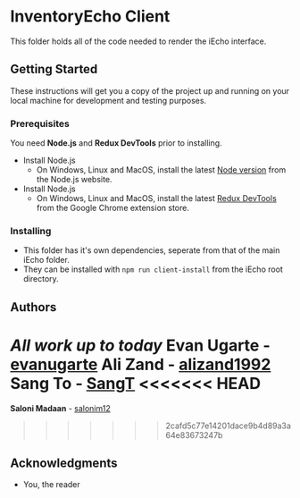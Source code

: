 ﻿# InventoryEcho Client
This folder holds all of the code needed to render the iEcho interface.

## Getting Started

These instructions will get you a copy of the project up and running on your local machine for development and testing purposes.

### Prerequisites
You need **Node.js** and **Redux DevTools** prior to installing.
* Install Node.js
    * On Windows, Linux and MacOS, install the latest [Node version](https://nodejs.org/en/download/) from the Node.js website. 
* Install Node.js
    * On Windows, Linux and MacOS, install the latest [Redux DevTools](https://chrome.google.com/webstore/detail/redux-devtools/lmhkpmbekcpmknklioeibfkpmmfibljd?hl=en) from the Google Chrome extension store.

### Installing

* This folder has it's own dependencies, seperate from that of the main iEcho folder. 
* They can be installed with `npm run client-install` from the iEcho root directory.


## Authors

*All work up to today*
**Evan Ugarte** - [evanugarte](https://github.com/evanugarte)
**Ali Zand** - [alizand1992](https://github.com/alizand1992)
**Sang To** - [SangT](https://github.com/SangT)
<<<<<<< HEAD
=======
**Saloni Madaan** - [salonim12](https://github.com/salonim12)
>>>>>>> 2cafd5c77e14201dace9b4d89a3a64e83673247b

## Acknowledgments

* You, the reader